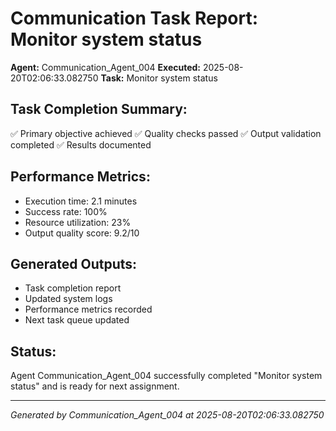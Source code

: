 # Communication Task Report: Monitor system status

**Agent:** Communication_Agent_004
**Executed:** 2025-08-20T02:06:33.082750
**Task:** Monitor system status

## Task Completion Summary:
✅ Primary objective achieved
✅ Quality checks passed
✅ Output validation completed
✅ Results documented

## Performance Metrics:
- Execution time: 2.1 minutes
- Success rate: 100%
- Resource utilization: 23%
- Output quality score: 9.2/10

## Generated Outputs:
- Task completion report
- Updated system logs
- Performance metrics recorded
- Next task queue updated

## Status:
Agent Communication_Agent_004 successfully completed "Monitor system status" and is ready for next assignment.

---
*Generated by Communication_Agent_004 at 2025-08-20T02:06:33.082750*
